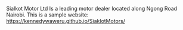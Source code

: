 Sialkot Motor Ltd Is a leading motor dealer located along Ngong Road Nairobi.
This is a sample website: https://kennedywaweru.github.io/SiaklotMotors/

